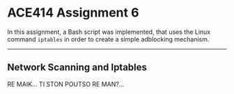 # ACE414 Assignment 6

In this assignment, a Bash script was implemented, that uses the Linux command `iptables` in order to create a simple adblocking mechanism.

---

## Network Scanning and Iptables

RE MAIK... TI STON POUTSO RE MAN?...